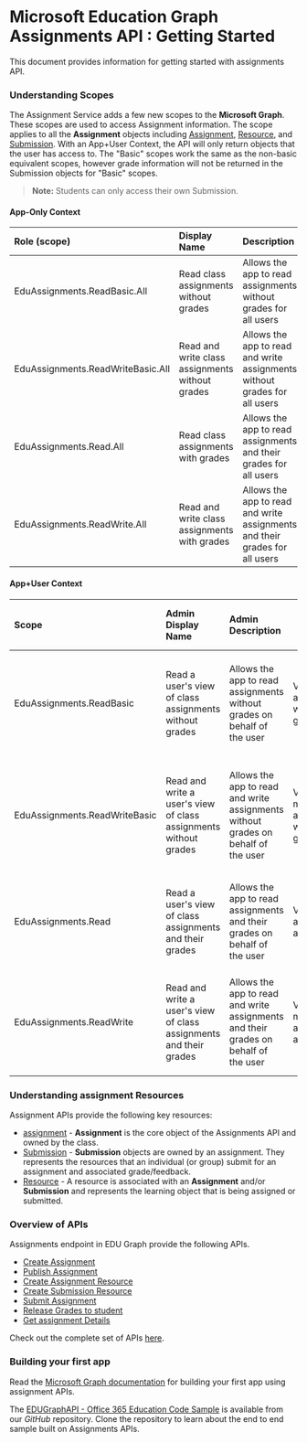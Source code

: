 # Microsoft Education Graph Assignments API :  Getting Started

 This document provides information for getting started with assignments API.

 ### Understanding Scopes

 The Assignment Service adds a few new scopes to the **Microsoft Graph**. These scopes are used to access Assignment information.  The scope applies to all the **Assignment** objects including [Assignment](./resources/educationassignment.md), [Resource](./resources/educationresource.md), and [Submission](./resources/educationsubmission.md).  With an App+User Context, the API will only return objects that the user has access to. The "Basic" scopes work the same as the non-basic equivalent scopes, however grade information will not be returned in the Submission objects for "Basic" scopes.

 >**Note:** Students can only access their own Submission.

#### App-Only Context

| Role (scope)		   | Display Name	|Description|
|:-----------------|:-------------------|:----------|
|EduAssignments.ReadBasic.All| Read class assignments without grades|Allows the app to read assignments without grades for all users|
|EduAssignments.ReadWriteBasic.All | Read and write class assignments without grades | Allows the app to read and write assignments without grades for all users|
|EduAssignments.Read.All| Read class assignments with grades | Allows the app to read assignments and their grades for all users |
|EduAssignments.ReadWrite.All | Read and write class assignments with grades | Allows the app to read and write assignments and their grades for all users |



#### App+User Context

| Scope		   | Admin Display Name	| Admin Description | User Consent Display name | User Consent Description |
|:-----------------|:-------------------|:----------|--------------|------------|
|EduAssignments.ReadBasic| Read a user's view of class assignments without grades | Allows the app to read assignments without grades on behalf of the user | View your assignments without grades | Allows the app to view your assignments on your behalf without seeing grades |
|EduAssignments.ReadWriteBasic|Read and write a user's view of class assignments without grades|Allows the app to read and write assignments without grades on behalf of the user|View and modify your assignments without grades|Allows the app to view and modify your assignments on your behalf without seeing grades|
|EduAssignments.Read|Read a user's view of class assignments and their grades|Allows the app to read assignments and their grades on behalf of the user|View your assignments and grades|Allows the app to view your assignments on your behalf including grades|
|EduAssignments.ReadWrite|Read and write a user's view of class assignments and their grades|Allows the app to read and write assignments and their grades on behalf of the user|View and modify your assignments and grades|Allows the app to view and modify your assignments on your behalf including  grades|
 

 ### Understanding assignment Resources

Assignment APIs provide the following key resources:

- [assignment](./resources/educationassignment.md) - **Assignment** is the core object of the Assignments API and owned by the class.
- [Submission](.resources/educationsubmission.md) - **Submission** objects are owned by an assignment. They represents the resources that an individual (or group) submit for an assignment and associated grade/feedback.
- [Resource](resources/educationresource.md) - A resource is associated with an **Assignment** and/or **Submission** and represents the learning object that is being assigned or submitted.

 ### Overview of APIs
Assignments endpoint in EDU Graph provide the following APIs.

- [Create Assignment](./api/educationclass_post_assignments.md)
- [Publish Assignment](./api/educationassignment_publish.md)
- [Create Assignment Resource](./api/educationassignment_post_resources.md)
- [Create Submission Resource](./api/educationsubmission_post_resources.md)
- [Submit Assignment](./api/educationsubmission_submit.md)   
- [Release Grades to student](./api/educationsubmission_release.md) 
- [Get assignment Details](./api/educationuser_list_assignments.md)

Check out the complete set of APIs [here](./api).


### Building your first app

Read the [Microsoft Graph documentation](https://developer.microsoft.com/en-us/graph/docs/concepts/get-started) for building your first app using assignment APIs.
 
 The [EDUGraphAPI - Office 365 Education Code Sample](https://github.com/OfficeDev/O365-EDU-AspNetMVC-Samples) is available from our _GitHub_ repository. Clone the repository to learn about the end to end sample built on Assignments APIs.

